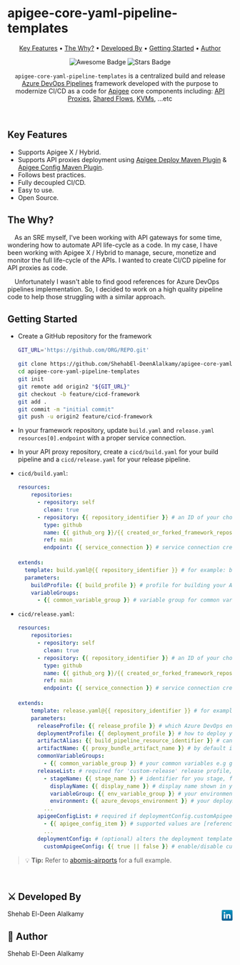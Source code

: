 <!-- markdownlint-configure-file {
  "MD033": false,
  "MD041": false
} -->

# apigee-core-yaml-pipeline-templates

<div align="center">

[Key Features](#key-features) •
[The Why?](#the-why) •
[Developed By](#%EF%B8%8F-developed-by) •
[Getting Started](#getting-started) •
[Author](#book-author)

<img src="https://cdn.rawgit.com/sindresorhus/awesome/d7305f38d29fed78fa85652e3a63e154dd8e8829/media/badge.svg" alt="Awesome Badge"/>
<img src="https://img.shields.io/pypi/status/ansicolortags.svg" alt="Stars Badge"/>

<br />

`apigee-core-yaml-pipeline-templates` is a centralized build and release [Azure DevOps Pipelines][azure-pipelines] framework developed with the purpose to modernize CI/CD as a code for [Apigee][apigee] core components including: [API Proxies][apigee-api-proxy], [Shared Flows][apigee-sf], [KVMs][apigee-kvm], ...etc

</div>

<br />

## Key Features

- Supports Apigee X / Hybrid.
- Supports API proxies deployment using [Apigee Deploy Maven Plugin][apigee-deploy-mvn] & [Apigee Config Maven Plugin][apigee-config-mvn].
- Follows best practices.
- Fully decoupled CI/CD.
- Easy to use.
- Open Source.

## The Why?

&nbsp;&nbsp;&nbsp;&nbsp;As an SRE myself, I've been working with API gateways for some time, wondering how to automate API life-cycle as a code. In my case, I have been working with Apigee X / Hybrid to manage, secure, monetize and monitor the full life-cycle of the APIs. I wanted to create CI/CD pipeline for API proxies as code.

&nbsp;&nbsp;&nbsp;&nbsp;Unfortunately I wasn't able to find good references for Azure DevOps pipelines implementation. So, I decided to work on a high quality pipeline code to help those struggling with a similar approach.

## Getting Started

- Create a GitHub repository for the framework

    ```bash
    GIT_URL='https://github.com/ORG/REPO.git'
    ```

    ```bash
    git clone https://github.com/ShehabEl-DeenAlalkamy/apigee-core-yaml-pipeline-templates.git
    cd apigee-core-yaml-pipeline-templates
    git init
    git remote add origin2 "${GIT_URL}"
    git checkout -b feature/cicd-framework
    git add .
    git commit -m "initial commit"
    git push -u origin2 feature/cicd-framework
    ```

- In your framework repository, update `build.yaml` and `release.yaml` `resources[0].endpoint` with a proper service connection.

- In your API proxy repository, create a `cicd/build.yaml` for your build pipeline and a `cicd/release.yaml` for your release pipeline.

- `cicd/build.yaml`:

    ```yaml
    resources:
        repositories:
          - repository: self
            clean: true
          - repository: {{ repository_identifier }} # an ID of your choice. for example: 'apigee-core'
            type: github
            name: {{ github_org }}/{{ created_or_forked_framework_repository }}
            ref: main
            endpoint: {{ service_connection }} # service connection created in your ADO project to access the repository

    extends:
      template: build.yaml@{{ repository_identifier }} # for example: build.yaml@apigee-core
      parameters:
        buildProfile: {{ build_profile }} # profile for building your API proxies, currently 'mvn-plugins' is the only supported value to build using Apigee Deploy & Apigee Config Maven Plugins
        variableGroups:
          - {{ common_variable_group }} # variable group for common variables across all environments, e.g gcpServiceAccount, org & proxyDesc
    ```
  
- `cicd/release.yaml`:
  
    ```yaml
    resources:
        repositories:
          - repository: self
            clean: true
          - repository: {{ repository_identifier }} # an ID of your choice. for example: 'apigee-core'
            type: github
            name: {{ github_org }}/{{ created_or_forked_framework_repository }}
            ref: main
            endpoint: {{ service_connection }} # service connection created in your ADO project to access the repository

    extends:
        template: release.yaml@{{ repository_identifier }} # for example: release.yaml@apigee-core
        parameters:
          releaseProfile: {{ release_profile }} # which Azure DevOps environments to deploy to, currently 'custom-release' is the only supported value
          deploymentProfile: {{ deployment_profile }} # how to deploy your API proxy, currently 'mvn-plugins' is the only supported value
          artifactAlias: {{ build_pipeline_resource_identifier }} # can be specified in resources.pipelines[0].pipeline
          artifactName: {{ proxy_bundle_artifact_name }} # by default it is named 'proxy-bundle-artifacts' in your build pipeline
          commonVariableGroups:
            - {{ common_variable_group }} # your common variables e.g gcpServiceAccount, org & proxyDesc
          releaseList: # required for 'custom-release' release profile, specify list of your deployment environments
            - stageName: {{ stage_name }} # identifier for you stage, for example 'Dev'
              displayName: {{ display_name }} # display name shown in your release pipeline run, for example 'Dev'
              variableGroup: {{ env_variable_group }} # your environment specific variables
              environment: {{ azure_devops_environment }} # your deployment environment
            ...
          apigeeConfigList: # required if deploymentConfig.customApigeeConfig is true, contains all the list of configurations you wish to create only regardless of source code
            - {{ apigee_config_item }} # supported values are [references, keystores, aliases, targetservers, keyvaluemaps, resourcefiles, apiproducts, developers, reports, flowhooks]
            ...
          deploymentConfig: # (optional) alters the deployment templates framework behavior
            customApigeeConfig: {{ true || false }} # enable/disable custom apigee configuration creation, default is false and will attempt to create all the supported configs
    ```

> :bulb: **Tip:** Refer to [abomis-airports][abomis-airports] for a full example.

<br />

## ⚔️ Developed By

<a href="https://www.linkedin.com/in/shehab-el-deen/" target="_blank"><img alt="LinkedIn" align="right" title="LinkedIn" height="24" width="24" src="docs/assets/imgs/linkedin.png"></a>

Shehab El-Deen Alalkamy

## :book: Author

Shehab El-Deen Alalkamy

<!--*********************  R E F E R E N C E S  *********************-->

<!-- * Links * -->

[apigee]: https://cloud.google.com/apigee/docs/api-platform/get-started/what-apigee
[apigee-api-proxy]: https://cloud.google.com/apigee/docs/api-platform/fundamentals/understanding-apis-and-api-proxies#:~:text=The%20Missing%20Link.-,What%20is%20an%20API%20proxy%3F,same%20API%20without%20any%20interruption.
[apigee-sf]: https://cloud.google.com/apigee/docs/api-platform/fundamentals/shared-flows
[apigee-kvm]: https://cloud.google.com/apigee/docs/api-platform/cache/key-value-maps#:~:text=maps%20(KVMs).-,Overview,encrypted%20key%2Fvalue%20String%20pairs.
[apigee-deploy-mvn]: https://github.com/apigee/apigee-deploy-maven-plugin
[apigee-config-mvn]: https://github.com/apigee/apigee-config-maven-plugin
[azure-pipelines]: https://azure.microsoft.com/en-us/services/devops/pipelines/
[abomis-airports]: https://github.com/ShehabEl-DeenAlalkamy/abomis-airports
